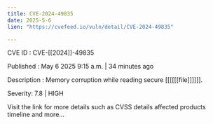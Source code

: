 ```yaml
---
title: CVE-2024-49835
date: 2025-5-6
lien: "https://cvefeed.io/vuln/detail/CVE-2024-49835"

---
```


CVE ID : CVE-[[2024]]-49835

Published :  May 6
2025
9:15 a.m. | 34 minutes ago

Description : Memory corruption while reading secure [[[[[[file]]]]]].

Severity: 7.8 | HIGH

Visit the link for more details
such as CVSS details
affected products
timeline
and more...
